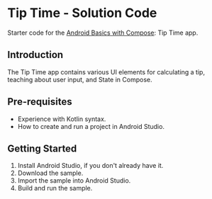 Tip Time - Solution Code
=================================

Starter code for the [Android Basics with Compose](https://developer.android.com/courses/android-basics-compose/course): Tip Time app.



Introduction
------------
The Tip Time app contains various UI elements for calculating a tip,
teaching about user input, and State in Compose.


Pre-requisites
--------------
* Experience with Kotlin syntax.
* How to create and run a project in Android Studio.


Getting Started
---------------
1. Install Android Studio, if you don't already have it.
2. Download the sample.
3. Import the sample into Android Studio.
4. Build and run the sample.
